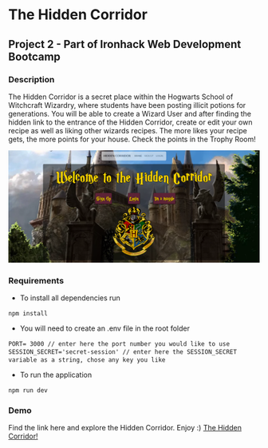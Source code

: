 # The Hidden Corridor
## Project 2 - Part of Ironhack Web Development Bootcamp

### Description
The Hidden Corridor is a secret place within the Hogwarts School of Witchcraft Wizardry, where students have been posting illicit potions for generations. You will be able to create a Wizard User and after finding the hidden link to the entrance of the Hidden Corridor, create or edit your own recipe as well as liking other wizards recipes. The more likes your recipe gets, the more points for your house. Check the points in the Trophy Room!

![Preview of The Hidden Corridor](/public/images/Hogwarts/demo-picture.png)

### Requirements
- To install all dependencies run
```
npm install
```
- You will need to create an .env file in the root folder
```
PORT= 3000 // enter here the port number you would like to use
SESSION_SECRET='secret-session' // enter here the SESSION_SECRET variable as a string, chose any key you like
```
- To run the application
```
npm run dev
```

### Demo
Find the link here and explore the Hidden Corridor. Enjoy :)
<a href="https://hidden-corridor.adaptable.app/" target="_blank">The Hidden Corridor!</a>